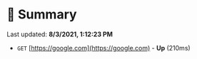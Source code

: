 # 📖 Summary
Last updated: **8/3/2021, 1:12:23 PM**

- `GET` [https://google.com](https://google.com) - **Up** (210ms)
